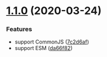 # [1.1.0](https://github.com/yinm/vue-comma-filter/compare/v1.0.0...v1.1.0) (2020-03-24)


### Features

* support CommonJS ([7c2d6af](https://github.com/yinm/vue-comma-filter/commit/7c2d6afde64fc99ff05c51398c1358a3d1819bc8))
* support ESM ([da66f82](https://github.com/yinm/vue-comma-filter/commit/da66f82d7562483890487c5b3f1d413426ff2e54))



